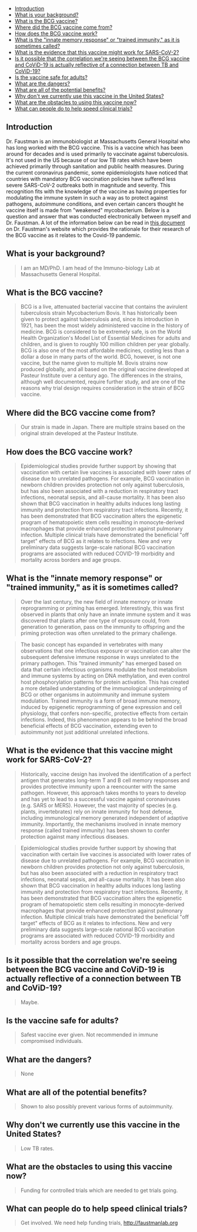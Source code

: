<!--faustman_interview.md-->

- [Introduction](#introduction)
- [What is your background?](#what-is-your-background)
- [What is the BCG vaccine?](#what-is-the-bcg-vaccine)
- [Where did the BCG vaccine come from?](#where-did-the-bcg-vaccine-come-from)
- [How does the BCG vaccine work?](#how-does-the-bcg-vaccine-work)
- [What is the "innate memory response" or "trained immunity," as it is sometimes called?](#what-is-the-%22innate-memory-response%22-or-%22trained-immunity%22-as-it-is-sometimes-called)
- [What is the evidence that this vaccine might work for SARS-CoV-2?](#what-is-the-evidence-that-this-vaccine-might-work-for-sars-cov-2)
- [Is it possible that the correlation we're seeing between the BCG vaccine and CoViD-19 is actually reflective of a connection between TB and CoViD-19?](#is-it-possible-that-the-correlation-were-seeing-between-the-bcg-vaccine-and-covid-19-is-actually-reflective-of-a-connection-between-tb-and-covid-19)
- [Is the vaccine safe for adults?](#is-the-vaccine-safe-for-adults)
- [What are the dangers?](#what-are-the-dangers)
- [What are all of the potential benefits?](#what-are-all-of-the-potential-benefits)
- [Why don't we currently use this vaccine in the United States?](#why-dont-we-currently-use-this-vaccine-in-the-united-states)
- [What are the obstacles to using this vaccine now?](#what-are-the-obstacles-to-using-this-vaccine-now)
- [What can people do to help speed clinical trials?](#what-can-people-do-to-help-speed-clinical-trials)

## Introduction
Dr. Faustman is an immunobiologist at Massachusetts General Hospital who has long worked with the BCG vaccine. This is a vaccine which has been around for decades and is used primarily to vaccinate against tuberculosis. It's not used in the US because of our low TB rates which have been achieved primarily through sanitation and public health measures. During the current coronavirus pandemic, some epidemiologists have noticed that countries with mandatory BCG vaccination policies have suffered less severe SARS-CoV-2 outbreaks both in magnitude and severity. This recognition fits with the knowledge of the vaccine as having properties for modulating the immune system in such a way as to protect against pathogens, autoimmune conditions, and even certain cancers thought he vaccine itself is made from "weakened" mycobacterium. Below is a question and answer that was conducted electronically between myself and Dr. Faustman. A lot of the information below can be read in [this document](https://www.faustmanlab.org/wp-content/uploads/2020/04/BCGCOVID-19April2.pdf) on Dr. Faustman's website which provides the rationale for their research of the BCG vaccine as it relates to the Covid-19 pandemic.

## What is your background?

> I am an MD/PhD.  I am head of the Immuno-biology Lab at Massachusetts General Hospital.

## What is the BCG vaccine? 

> BCG is a live, attenuated bacterial vaccine that contains the avirulent tuberculosis strain Mycobacterium Bovis.  It has historically been given to protect against tuberculosis and, since its introduction in 1921, has been the most widely administered vaccine in the history of medicine.  BCG is considered to be extremely safe, is on the World Health Organization's Model List of Essential Medicines for adults and children, and is given to roughly 100 million children per year globally.  BCG is also one of the most affordable medicines, costing less than a dollar a dose in many parts of the world. BCG, however, is not one vaccine, but the name given to multiple M. Bovis strains now produced globally, and all based on the original vaccine developed at Pasteur Institute over a century ago. The differences in the strains, although well documented, require further study, and are one of the reasons why trial design requires consideration in the strain of BCG vaccine. 

##  Where did the BCG vaccine come from? 

> Our strain is made in Japan.  There are multiple strains based on the original strain developed at the Pasteur Institute.

##  How does the BCG vaccine work? 

> Epidemiological studies provide further support by showing that vaccination with certain live vaccines is associated with lower rates of disease due to unrelated pathogens. For example, BCG vaccination in newborn children provides protection not only against tuberculosis, but has also been associated with a reduction in respiratory tract infections, neonatal sepsis, and all-cause mortality. It has been also shown that BCG vaccination in healthy adults induces long lasting immunity and protection from respiratory tract infections. Recently, it has been demonstrated that BCG vaccination alters the epigenetic program of hematopoietic stem cells resulting in monocyte-derived macrophages that provide enhanced protection against pulmonary infection.  Multiple clinical trials have demonstrated the beneficial "off target" effects of BCG as it relates to infections.  New and very preliminary data suggests large-scale national BCG vaccination programs are associated with reduced COVID-19 morbidity and mortality across borders and age groups.

##  What is the "innate memory response" or "trained immunity," as it is sometimes called?

> Over the last century, the new field of innate memory or innate reprogramming or priming has emerged.  Interestingly, this was first observed in plants that only have an innate immune system and it was discovered that plants after one type of exposure could, from generation to generation, pass on the immunity to offspring and the priming protection was often unrelated to the primary challenge. 

> The basic concept has expanded in vertebrates with many observations that one infectious exposure or vaccination can alter the subsequent defensive immune response in ways unrelated to the primary pathogen.  This "trained immunity" has emerged based on data that certain infectious organisms modulate the host metabolism and immune systems by acting on DNA methylation, and even control host phosphorylation patterns for protein activation.  This has created a more detailed understanding of the immunological underpinning of BCG or other organisms in autoimmunity and immune system modulation. Trained immunity is a form of broad immune memory, induced by epigenetic reprogramming of gene expression and cell physiology, that confers non-specific, protective effects from certain infections. Indeed, this phenomenon appears to be behind the broad beneficial effects of BCG vaccination, extending even to autoimmunity not just additional unrelated infections.

##  What is the evidence that this vaccine might work for SARS-CoV-2? 

> Historically, vaccine design has involved the identification of a perfect antigen that generates long-term T and B cell memory responses and provides protective immunity upon a reencounter with the same pathogen.  However, this approach takes months to years to develop and has yet to lead to a successful vaccine against coronaviruses (e.g. SARS or MERS). However, the vast majority of species (e.g. plants, invertebrates) rely on innate immunity for host defense, including immunological memory generated independent of adaptive immunity. Importantly, the mechanisms involved in innate memory response (called trained immunity) has been shown to confer protection against many infectious diseases.

> Epidemiological studies provide further support by showing that vaccination with certain live vaccines is associated with lower rates of disease due to unrelated pathogens. For example, BCG vaccination in newborn children provides protection not only against tuberculosis, but has also been associated with a reduction in respiratory tract infections, neonatal sepsis, and all-cause mortality. It has been also shown that BCG vaccination in healthy adults induces long lasting immunity and protection from respiratory tract infections.  Recently, it has been demonstrated that BCG vaccination alters the epigenetic program of hematopoietic stem cells resulting in monocyte-derived macrophages that provide enhanced protection against pulmonary infection.  Multiple clinical trials have demonstrated the beneficial "off target" effects of BCG as it relates to infections.  New and very preliminary data suggests large-scale national BCG vaccination programs are associated with reduced COVID-19 morbidity and mortality across borders and age groups.

##  Is it possible that the correlation we're seeing between the BCG vaccine and CoViD-19 is actually reflective of a connection between TB and CoViD-19? 

> Maybe.

##  Is the vaccine safe for adults? 

> Safest vaccine ever given.  Not recommended in immune compromised individuals.

##  What are the dangers? 

> None

##  What are all of the potential benefits? 

> Shown to also possibly prevent various forms of autoimmunity.

##  Why don't we currently use this vaccine in the United States? 

> Low TB rates.

##  What are the obstacles to using this vaccine now? 

> Funding for controlled trials which are needed to get trials going.

##  What can people do to help speed clinical trials?
> Get involved.  We need help funding trials, <http://faustmanlab.org>
